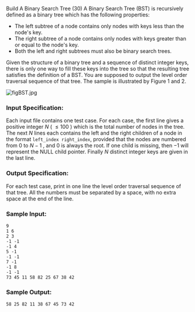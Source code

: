Build A Binary Search Tree (30)
A Binary Search Tree (BST) is recursively defined as a binary tree which has
the following properties:

  * The left subtree of a node contains only nodes with keys less than the node's key.
  * The right subtree of a node contains only nodes with keys greater than or equal to the node's key.
  * Both the left and right subtrees must also be binary search trees.

Given the structure of a binary tree and a sequence of distinct integer keys,
there is only one way to fill these keys into the tree so that the resulting
tree satisfies the definition of a BST. You are supposed to output the level
order traversal sequence of that tree. The sample is illustrated by Figure 1
and 2.

![figBST.jpg](https://images.ptausercontent.com/24c2521f-aaed-4ef4-bac8-3ff562d80a1b.jpg)

### Input Specification:

Each input file contains one test case. For each case, the first line gives a
positive integer $N$ ( $\le 100$ ) which is the total number of nodes in the
tree. The next $N$ lines each contains the left and the right children of a
node in the format `left_index right_index`, provided that the nodes are
numbered from 0 to $N-1$ , and 0 is always the root. If one child is missing,
then $-1$ will represent the NULL child pointer. Finally $N$ distinct integer
keys are given in the last line.

### Output Specification:

For each test case, print in one line the level order traversal sequence of
that tree. All the numbers must be separated by a space, with no extra space
at the end of the line.

### Sample Input:

    
    
    9
    1 6
    2 3
    -1 -1
    -1 4
    5 -1
    -1 -1
    7 -1
    -1 8
    -1 -1
    73 45 11 58 82 25 67 38 42
    

### Sample Output:

    
    
    58 25 82 11 38 67 45 73 42
    

